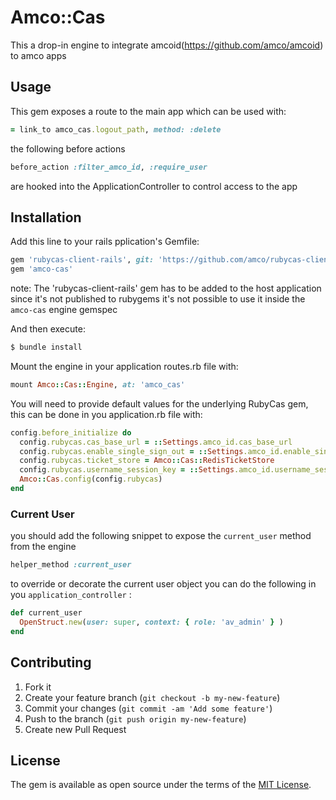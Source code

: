 # Amco::Cas

This a drop-in engine to integrate amcoid(https://github.com/amco/amcoid) to amco apps

## Usage

This gem exposes a route to the main app which can be used with:

```ruby
= link_to amco_cas.logout_path, method: :delete
```

the following before actions

```ruby
before_action :filter_amco_id, :require_user
```

are hooked into the ApplicationController to control access to the app

## Installation

Add this line to your rails pplication's Gemfile:

```ruby
gem 'rubycas-client-rails', git: 'https://github.com/amco/rubycas-client-rails', branch: '0.1'
gem 'amco-cas'
```
note: The 'rubycas-client-rails' gem has to be added to the host application since it's not published to rubygems it's not possible to use it inside the `amco-cas` engine gemspec

And then execute:
```bash
$ bundle install
```

Mount the engine in your application routes.rb file with:

```ruby
mount Amco::Cas::Engine, at: 'amco_cas'
```

You will need to provide default values for the underlying RubyCas gem, this can be done in you application.rb file with:

```ruby
config.before_initialize do
  config.rubycas.cas_base_url = ::Settings.amco_id.cas_base_url
  config.rubycas.enable_single_sign_out = ::Settings.amco_id.enable_single_sign_out
  config.rubycas.ticket_store = Amco::Cas::RedisTicketStore
  config.rubycas.username_session_key = ::Settings.amco_id.username_session_key.to_sym
  Amco::Cas.config(config.rubycas)
end
```
### Current User

you should add the following snippet to expose the `current_user` method from the engine

```ruby
helper_method :current_user
```

to override or decorate the current user object you can do the following in you `application_controller` :

```ruby
def current_user
  OpenStruct.new(user: super, context: { role: 'av_admin' } )
end
```

## Contributing

1. Fork it
2. Create your feature branch (`git checkout -b my-new-feature`)
3. Commit your changes (`git commit -am 'Add some feature'`)
4. Push to the branch (`git push origin my-new-feature`)
5. Create new Pull Request

## License
The gem is available as open source under the terms of the [MIT License](https://opensource.org/licenses/MIT).
